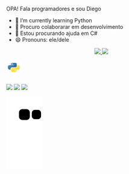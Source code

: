 OPA! Fala programadores e sou Diego 
- 🌱 I’m currently learning Python
- 👯 Procuro colaborarar em desenvolvimento 
- 🤔 Estou procurando ajuda em C#
- 😄 Pronouns: ele/dele

<div align="center">

 <a href="https://github.com/Diego-Ryan">
  <img height="180em" src="https://github-readme-stats.vercel.app/api?username=Diego-Ryan&show_icons=true&theme=dark&include_all_commits=true&count_private=true"/>
  <img height="180em" src="https://github-readme-stats.vercel.app/api/top-langs/?username=Diego-Ryan&layout=compact&langs_count=7&theme=dark"/>
 </div>

       
 
<div style="display: inline_block"><br>
  <img align="center" alt="Diego-Python" height="30" width="40" src="https://raw.githubusercontent.com/devicons/devicon/master/icons/python/python-original.svg">
 
 
 
 </div>
 
 ##
 
 
 
<a href="https://instagram.com/diegoryaan" target="_blank"><img src="https://img.shields.io/badge/-Instagram-%23E4405F?style=for-the-badge&logo=instagram&logoColor=white" target="_blank"></a>
<a href="https://www.linkedin.com/in/diego-ryan-73943b1a6" target="_blank"><img src="https://img.shields.io/badge/-LinkedIn-%230077B5?style=for-the-badge&logo=linkedin&logoColor=white" target="_blank"></a>
<a href = "mailto:diegoxriam@gmail.com"><img src="https://img.shields.io/badge/-Gmail-%23333?style=for-the-badge&logo=gmail&logoColor=white" target="_blank"></a>

 
 

 

  ![Snake animation](https://github.com/rafaballerini/rafaballerini/blob/output/github-contribution-grid-snake.svg)
 
</div>
